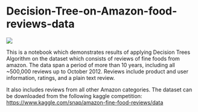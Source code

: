 # Decision-Tree-on-Amazon-food-reviews-data

<img src=https://miro.medium.com/max/638/0*v_PV2fvvsoTGT53G.jpg>

This is a notebook which demonstrates results of applying Decision Trees Algorithm on the dataset which consists of reviews of fine foods from amazon. The data span a period of more than 10 years, including all ~500,000 reviews up to October 2012. Reviews include product and user information, ratings, and a plain text review.

It also includes reviews from all other Amazon categories. The dataset can be downloaded from the following kaggle competition: https://www.kaggle.com/snap/amazon-fine-food-reviews/data
